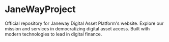 # JaneWayProject
Official repository for Janeway Digital Asset Platform's website. Explore our mission and services in democratizing digital asset access. Built with modern technologies to lead in digital finance.
